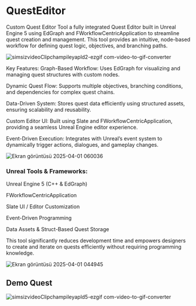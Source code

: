 # QuestEditor
Custom Quest Editor Tool a fully integrated Quest Editor built in Unreal Engine 5 using EdGraph and FWorkflowCentricApplication to streamline quest creation and management. This tool provides an intuitive, node-based workflow for defining quest logic, objectives, and branching paths.


![simsizvideoClipchampileyapld2-ezgif com-video-to-gif-converter](https://github.com/user-attachments/assets/67245cb0-8a65-4f99-ae78-2a6c02e35bff)


Key Features:
Graph-Based Workflow: Uses EdGraph for visualizing and managing quest structures with custom nodes.

Dynamic Quest Flow: Supports multiple objectives, branching conditions, and dependencies for complex quest chains.

Data-Driven System: Stores quest data efficiently using structured assets, ensuring scalability and reusability.

Custom Editor UI: Built using Slate and FWorkflowCentricApplication, providing a seamless Unreal Engine editor experience.

Event-Driven Execution: Integrates with Unreal’s event system to dynamically trigger actions, dialogues, and gameplay changes.

![Ekran görüntüsü 2025-04-01 060036](https://github.com/user-attachments/assets/d46c78bd-780e-4d80-ac81-2392bb1a8d70)


### Unreal Tools & Frameworks:

Unreal Engine 5 (C++ & EdGraph)

FWorkflowCentricApplication

Slate UI / Editor Customization

Event-Driven Programming

Data Assets & Struct-Based Quest Storage

This tool significantly reduces development time and empowers designers to create and iterate on quests efficiently without requiring programming knowledge.

![Ekran görüntüsü 2025-04-01 044945](https://github.com/user-attachments/assets/02a3cb7e-2a01-4907-b52f-9c728cf7853c)





## Demo Quest

![simsizvideoClipchampileyapld5-ezgif com-video-to-gif-converter](https://github.com/user-attachments/assets/7fe12568-0989-4111-a0fd-f96c9fd40424)




